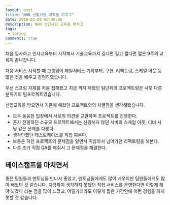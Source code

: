 ```yaml
---
layout: post
title: "NHN 신입사원 교육을 마치고"
date: 2018-03-05 00:40:06
description: NHN 신입사원 교육을 마치고
tags: 
 - spring
comments: true
---
```


처음 입사하고 인사교육부터 시작해서 기술교육까지 길다면 길고 짧다면 짧은 9주의 교육이 끝나갑니다. 

처음 서비스 시작할 때 그룹웨어 메일서비스 기획부터, 구현, 리팩토링, 스케일 아웃 등 많은 것을 배우고 경험하였습니다.

우선 스프링 자체를 처음 접해봤고 지금 까지 해왔던 팀단위의 프로젝트랑은 사뭇 다른 분위기의 팀프로젝트였습니다. 

신입교육을 받으면서 기존에 해왔던 프로젝트와의 차별점을 생각해봤습니다.

- 모두 동등한 입장에서 서로의 의견을 교환하며 프로젝트를 진행한다.
- 혼자 진행하던 소규모 프로젝트에서는 신경쓰지 않던 서버의 스케일 아웃, 디비 샤딩 같은 문제를 다룬다.
- 생각만했던 테스트케이스를 직접 짜본다.
- 보통은 하던 프로젝트의 문제점을 알면서 귀찮아서 넘어가던 리팩토링을 해본다.
- 다른 조가 직접 QA를 해줘서 그 문제점을 해결한다.

## 베이스캠프를 마치면서
좋은 팀원들과 멘토님들 만나서 좋았고, 멘토님들에게도 많이 배우지만 팀원들에게도 많이 배웠던 것 같습니다. 지금까지 생각하지 못했던 직접 서비스를 운영한다면 이렇게 해야 되겠다 라는 점을 많이 느꼈고, 어딜가더라도 이렇게 짧은 기간안에 이런 경험을 하지 못할 것 같습니다. 